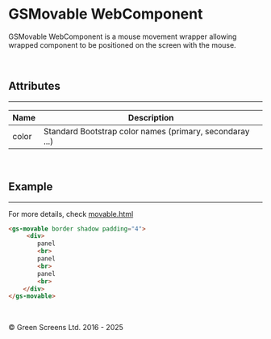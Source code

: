 # GSMovable WebComponent
 
GSMovable WebComponent is a mouse movement wrapper allowing wrapped component to be positioned on the screen with the mouse.
 
<br>
 
## Attributes 
---
 
| Name               | Description                                                  |
|--------------------|--------------------------------------------------------------|
| color              | Standard Bootstrap color names (primary, secondaray ...)     |
 
<br>
 
## Example
---

For more details, check [movable.html](../../demos/movable.html)
 
```html
<gs-movable border shadow padding="4">
     <div>
        panel
        <br>
        panel
        <br>
        panel
        <br>
    </div>
</gs-movable>
```

<br>

&copy; Green Screens Ltd. 2016 - 2025
